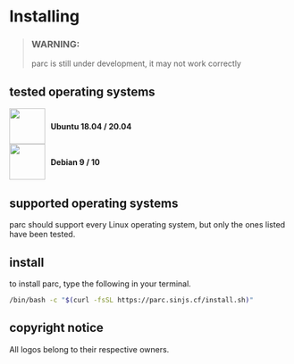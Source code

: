 # Installing

> ### WARNING:
> parc is still under development, it may not work correctly

## tested operating systems
<div style="display: flex; align-items: center;">
<img src="https://parc.sinjs.cf/install/ubuntu.png" width="64px">
<strong style="margin-left: 10px">Ubuntu 18.04 / 20.04</strong>
</div>
<div style="display: flex; align-items: center;">
<img src="https://parc.sinjs.cf/install/deb.svg" width="64px">
<strong style="margin-left: 10px">Debian 9 / 10</strong>
</div>

## supported operating systems
parc should support every Linux operating system, but only the ones listed have been tested.

## install
to install parc, type the following in your terminal.
```bash
/bin/bash -c "$(curl -fsSL https://parc.sinjs.cf/install.sh)" 
```

## copyright notice
All logos belong to their respective owners.
